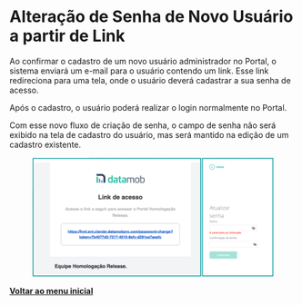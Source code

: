 # Alteração de Senha de Novo Usuário a partir de Link

Ao confirmar o cadastro de um novo usuário administrador no Portal, o sistema enviará um e-mail para o usuário contendo um link. Esse link redireciona para uma tela, onde o usuário deverá cadastrar a sua senha de acesso.&#x20;

Após o cadastro, o usuário poderá realizar o login normalmente no Portal.

Com esse novo fluxo de criação de senha, o campo de senha não será exibido na tela de cadastro do usuário, mas será mantido na edição de um cadastro existente.

<figure><img src="../../../.gitbook/assets/image (88).png" alt=""><figcaption></figcaption></figure>

[**Voltar ao menu inicial** ](./)
